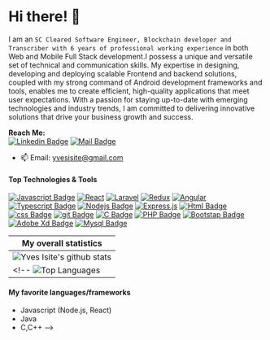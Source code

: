 # Hi there! 👋
I am an `SC Cleared Software Engineer, Blockchain developer and Transcriber with 6 years of professional working experience` in both Web and Mobile Full Stack development.I possess a unique and versatile set of technical and communication skills. My expertise in designing, developing and deploying scalable Frontend and backend solutions, coupled with my strong command of Android development frameworks and tools, enables me to create efficient, high-quality applications that meet user expectations. With a passion for staying up-to-date with emerging technologies and industry trends, I am committed to delivering innovative solutions that drive your business growth and success.

**Reach Me:<br>**
[![Linkedin Badge](https://img.shields.io/badge/-Yves_Isite-0e76a8?style=flat&labelColor=0e76a8&logo=linkedin&logoColor=white)](https://www.linkedin.com/in/yves-isite-5779491a3) <!-- [![Mail Badge](https://img.shields.io/badge/-@yvesisite-e84393?style=flat&labelColor=e84393&logo=instagram&logoColor=white)](https://www.instagram.com/isiteyves/) -->[![Mail Badge](https://img.shields.io/badge/-Yves_Isite-c0392b?style=flat&labelColor=c0392b&logo=gmail&logoColor=white)](mailto:yvesisite@gmail.com)

- 📫 Email: yvesisite@gmail.com

#### Top Technologies & Tools

[![Javascript Badge](https://img.shields.io/badge/-Javascript-F0DB4F?style=for-the-badge&labelColor=black&logo=javascript&logoColor=F0DB4F)](#) [![React](https://img.shields.io/badge/react-%2320232a.svg?style=for-the-badge&logo=react&logoColor=%2361DAFB)](#) [![Laravel](https://img.shields.io/badge/Laravel-red?style=for-the-badge&logo=laravel&logoColor=white)](#) [![Redux](https://img.shields.io/badge/redux-%23593d88.svg?style=for-the-badge&logo=redux&logoColor=white)](#) [![Angular](https://img.shields.io/badge/angular-%23DD0031.svg?style=for-the-badge&logo=angular&logoColor=white)](#) [![Typescript Badge](https://img.shields.io/badge/-Typescript-007acc?style=for-the-badge&labelColor=black&logo=typescript&logoColor=007acc)](#) [![Nodejs Badge](https://img.shields.io/badge/-Node_js-3C873A?style=for-the-badge&labelColor=black&logo=node.js&logoColor=3C873A)](#) [![Express.js](https://img.shields.io/badge/express.js-%23404d59.svg?style=for-the-badge&logo=express&logoColor=%2361DAFB)](#) [![Html Badge](https://img.shields.io/badge/html%20-%23E34F26.svg?&style=for-the-badge&labelColor=black&logo=html5&logoColor=white)](#) [![css Badge](https://img.shields.io/badge/css%20-%231572B6.svg?&style=for-the-badge&labelColor=black&logo=css3&logoColor=white)](#) [![git Badge](https://img.shields.io/badge/git%20-%23F05032.svg?&style=for-the-badge&labelColor=black&logo=git&logoColor=white)](#) [![C Badge](https://img.shields.io/badge/c-%2300599C.svg?style=for-the-badge&logo=c&logoColor=white)](#) [![PHP Badge](https://img.shields.io/badge/php-%23777BB4.svg?style=for-the-badge&logo=php&logoColor=white)](#) [![Bootstap Badge](https://img.shields.io/badge/bootstrap-%23563D7C.svg?style=for-the-badge&logo=bootstrap&logoColor=white)](#) [![Adobe Xd Badge](https://img.shields.io/badge/adobexd-%23FF26BE.svg?style=for-the-badge&logo=adobexd&logoColor=white)](#) [![Mysql Badge](https://img.shields.io/badge/mysql-%2300f.svg?style=for-the-badge&logo=mysql&logoColor=white)](#)

<!-- ### Statistics:
[![GitHub Streak](https://github-readme-streak-stats.herokuapp.com/?user=IsiteYves&show_icons=true&hide_border=true&theme=tokyonight)](https://git.io/streak-stats) -->

|My overall statistics|
|------------------|
|![Yves Isite's github stats](https://github-readme-stats.vercel.app/api?username=IsiteYves&show_icons=true&hide_border=true&count_private=true&theme=tokyonight)|
<!-- ![Top Languages](https://github-readme-stats.vercel.app/api/top-langs/?username=IsiteYves&langs_count=5&hide_border=true&theme=tokyonight&layout=compact)|
#### My favorite languages/frameworks
- Javascript (Node.js, React)
- Java
- C,C++ -->

